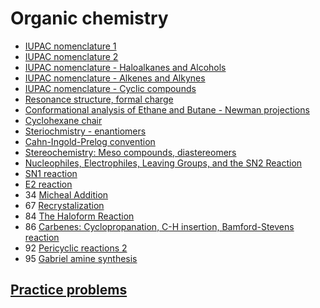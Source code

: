 # Organic chemistry

- [IUPAC nomenclature 1](iupac-nomenclature-1)
- [IUPAC nomenclature 2](iupac-nomenclature-2)
- [IUPAC nomenclature - Haloalkanes and Alcohols](iupac-nomenclature-haloalkanes-alcohols)
- [IUPAC nomenclature - Alkenes and Alkynes](iupac-nomenclature-alkenes-alkynes)
- [IUPAC nomenclature - Cyclic compounds](iupac-nomenclature-cyclic-compounds)
- [Resonance structure, formal charge](resonance-structure-formal-charge)
- [Conformational analysis of Ethane and Butane - Newman projections](conformational-analysis-ethane-butane-newman-projections)
- [Cyclohexane chair](cyclohexane-chair)
- [Steriochmistry - enantiomers](steriochemistry-enantiomers)
- [Cahn-Ingold-Prelog convention](cahn-ingold-prelog-convention)
- [Stereochemistry: Meso compounds, diastereomers](stereochemistry-meso-compounds-diastereomers)
- [Nucleophiles, Electrophiles, Leaving Groups, and the SN2 Reaction](nucleophiles-electrophiles-leaving-groups-sn2-reaction)
- [SN1 reaction](sn1-reaction)
- [E2 reaction](e2-reaction)
- 34 [Micheal Addition](micheal-addition)
- 67 [Recrystalization](recrystalization)
- 84 [The Haloform Reaction](haloform-reaction)
- 86 [Carbenes: Cyclopropanation, C-H insertion, Bamford-Stevens reaction](carbenes-2)
- 92 [Pericyclic reactions 2](pericyclic-reactions-2)
- 95 [Gabriel amine synthesis](gabriel-amine-synthesis)

## [Practice problems](practice-problems/index)
